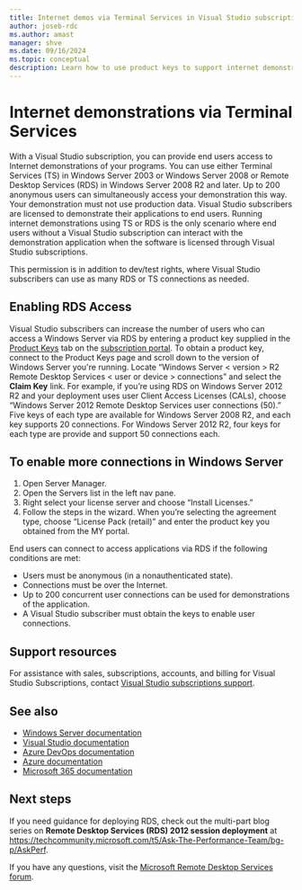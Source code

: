 ```yaml
---
title: Internet demos via Terminal Services in Visual Studio subscriptions| Microsoft Docs
author: joseb-rdc
ms.author: amast
manager: shve
ms.date: 09/16/2024
ms.topic: conceptual
description: Learn how to use product keys to support internet demonstrations via Terminal Services and enable RDS access.
---
```


# Internet demonstrations via Terminal Services

With a Visual Studio subscription, you can provide end users access to Internet demonstrations of your programs. You can use either Terminal Services (TS) in Windows Server 2003 or Windows Server 2008 or Remote Desktop Services (RDS) in Windows Server 2008 R2 and later. Up to 200 anonymous users can simultaneously access your demonstration this way. Your demonstration must not use production data. Visual Studio subscribers are licensed to demonstrate their applications to end users. Running internet demonstrations using TS or RDS is the only scenario where end users without a Visual Studio subscription can interact with the demonstration application when the software is licensed through Visual Studio subscriptions.

This permission is in addition to dev/test rights, where Visual Studio subscribers can use as many RDS or TS connections as needed.

## Enabling RDS Access

Visual Studio subscribers can increase the number of users who can access a Windows Server via RDS by entering a product key supplied in the [Product Keys](https://my.visualstudio.com/productkeys?wt.mc_id=o~msft~docs) tab on the [subscription portal](https://my.visualstudio.com?wt.mc_id=o~msft~docs). To obtain a product key, connect to the Product Keys page and scroll down to the version of Windows Server you're running. Locate “Windows Server < version > R2 Remote Desktop Services < user or device > connections” and select the **Claim Key** link. For example, if you’re using RDS on Windows Server 2012 R2 and your deployment uses user Client Access Licenses (CALs), choose “Windows Server 2012 Remote Desktop Services user connections (50).”
Five keys of each type are available for Windows Server 2008 R2, and each key supports 20 connections. For Windows Server 2012 R2, four keys for each type are provide and support 50 connections each.

## To enable more connections in Windows Server

1. Open Server Manager.
2. Open the Servers list in the left nav pane.
3. Right select your license server and choose “Install Licenses.”
4. Follow the steps in the wizard. When you’re selecting the agreement type, choose “License Pack (retail)” and enter the product key you obtained from the MY portal.

End users can connect to access applications via RDS if the following conditions are met:
+ Users must be anonymous (in a nonauthenticated state).
+ Connections must be over the Internet.
+ Up to 200 concurrent user connections can be used for demonstrations of the application.
+ A Visual Studio subscriber must obtain the keys to enable user connections.

## Support resources

For assistance with sales, subscriptions, accounts, and billing for Visual Studio Subscriptions, contact [Visual Studio subscriptions support](https://aka.ms/vssubscriberhelp).

## See also

+ [Windows Server documentation](/windows-server/)
+ [Visual Studio documentation](/visualstudio/)
+ [Azure DevOps documentation](/azure/devops/)
+ [Azure documentation](/azure/)
+ [Microsoft 365 documentation](/microsoft-365/)

## Next steps

If you need guidance for deploying RDS, check out the multi-part blog series on **Remote Desktop Services (RDS) 2012 session deployment** at https://techcommunity.microsoft.com/t5/Ask-The-Performance-Team/bg-p/AskPerf. 

If you have any questions, visit the [Microsoft Remote Desktop Services forum](https://social.technet.microsoft.com/Forums/windowsserver/home?forum=winserverTS).